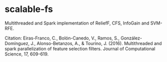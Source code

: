 # scalable-fs
Multithreaded and Spark implementation of ReliefF, CFS, InfoGain and SVM-RFE.

Citation:
Eiras-Franco, C., Bolón-Canedo, V., Ramos, S., González-Domínguez, J., Alonso-Betanzos, A., & Tourino, J. (2016). Multithreaded and spark parallelization of feature selection filters. Journal of Computational Science, 17, 609-619.
